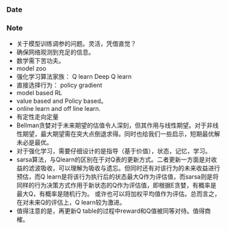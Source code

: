 ### Date

### Note
- 关于模型训练调参的问题。灵活，凭借直觉？
- 确保网络观测到充足的信息。
- 数学需下苦功夫。
- model zoo
- 强化学习算法家族： Q learn Deep Q learn 
- 直接选择行为： policy gradient
- model based RL
- value based and Policy based。
- online learn and off line learn.
- 有定性走向定量
- Bellman贪婪对于未来期望的估值令人深刻，但其作用与线性期望。对于非线性期望，最大期望需在突大点倒退求得。同时也给我们一些启示，短期最优解未必是最优。
- 对于强化学习，需要仔细设计的是指导（基于价值），状态，记忆，学习。
- sarsa算法，与Qlearn的区别在于对Q表的更新方式。二者更新一方面是对收益的滤波吸收，可以理解为吸收与遗忘。但同时还有对该行为的未来收益进行预估，而Q learn是将该行为执行后的状态最大Q作为评估值，而sarsa则是将同样的行为决策方式作用于新状态的Q作为评估值，即根据E贪婪，有概率是最大Q，有概率是随机行为。 或许也可以将加权平均值作为评估。总而言之，在对未来Q的评估上，Q learn较为激进。
- 值得注意的是，再更新Q table的过程中reward和Q值被同等对待。值得商榷。